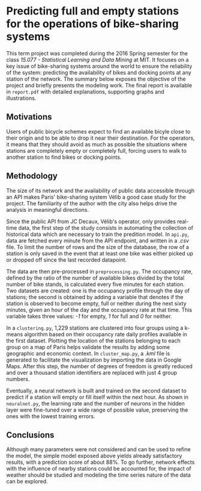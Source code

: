 # Predicting full and empty stations for the operations of bike-sharing systems

This term project was completed during the 2016 Spring semester for the class *15.077 - Statistical Learning and Data Mining* at MIT. It focuses on a key issue of bike-sharing systems around the world to ensure the reliability of the system: predicting the availability of bikes and docking points at any station of the network. The summary below exposes the objective of the project and briefly presents the modeling work. The final report is available in `report.pdf` with detailed explanations, supporting graphs and illustrations.

## Motivations

Users of public bicycle schemes expect to find an available bicyle close to their origin and to be able to drop it near their destination. For the operators, it means that they should avoid as much as possible the situations where stations are completely empty or completely full, forcing users to walk to another station to find bikes or docking points.

## Methodology

The size of its network and the availability of public data accessible through an API makes Paris' bike-sharing system Vélib a good case study for the project. The familiarity of the author with the city also helps drive the analysis in meaningful directions.

Since the public API from JC Decaux, Vélib's operator, only provides real-time data, the first step of the study consists in automating the collection of historical data which are necessary to train the predition model. In `api.py`, data are fetched every minute from the API endpoint, and written in a *.csv* file. To limit the number of rows and the size of the database, the row of a station is only saved in the event that at least one bike was either picked up or dropped off since the last recorded datapoint.

The data are then pre-processed in `preprocessing.py`. The occupancy rate, defined by the ratio of the number of available bikes divided by the total number of bike stands, is calculated every five minutes for each station. Two datasets are created: one is the occupancy profile through the day of stations; the second is obtained by adding a variable that denotes if the station is observed to become empty, full or neither during the next sixty minutes, given an hour of the day and the occupancy rate at that time. This variable takes three values: *-1* for empty, *1* for full and *0* for neither.

In a `clustering.py`, 1,229 stations are clustered into four groups using a k-means algorithm based on their occupancy rate daily profiles available in the first dataset. Plotting the location of the stations belonging to each group on a map of Paris helps validate the results by adding some geographic and economic context. In `cluster_map.py`, a *.kml* file is generated to facilitate the visualization by importing the data in Google Maps. After this step, the number of degrees of freedom is greatly reduced and over a thousand station identifiers are replaced with just 4 group numbers.

Eventually, a neural network is built and trained on the second dataset to predict if a station will empty or fill itself within the next hour. As shown in `neuralnet.py`, the learning rate and the number of neurons in the hidden layer were fine-tuned over a wide range of possible value, preserving the ones with the lowest training errors.

## Conclusions

Although many parameters were not considered and can be used to refine the model, the simple model exposed above yields already satisfactory results, with a prediction score of about 88%. To go further, network effects with the influence of nearby stations could be accounted for, the impact of weather should be studied and modeling the time series nature of the data can be explored.